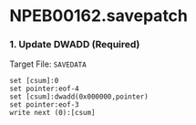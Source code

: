 # NPEB00162.savepatch

### 1. Update DWADD (Required)

Target File: `SAVEDATA`

```
set [csum]:0
set pointer:eof-4
set [csum]:dwadd(0x000000,pointer)
set pointer:eof-3
write next (0):[csum]
```

